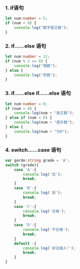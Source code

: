 ### 1.    if语句
``` TypeScript
let num:number = 5;
if (num > 0) {
	console.log("数字是正数");
}
```
### 2.    if……else 语句
``` TypeScript
let num:number = 12;
if (num % 2 == 0) {
	console.log("偶数");
} else {
	console.log("奇数");
}
```
### 3.    if……else if……else 语句
``` TypeScript
let num:number = 0;
if (num > 0) {
	console.log(num + "是正数");
} else if (num < 0) {
	console.log(num + "是负数");
} else {
	console.log(num + "为0");
}
```

### 4.    switch……case 语句
```TypeScript
var garde:string grade = 'A';
switch (grade){
	case 'A':{
		console.log('优');
		break;
	}
	case 'B':{
		console.log('良');
		break;
	}
	case 'C':{
		console.log('合格');
		break;
	}
	case 'D':{
		console.log('不合格');
		break;
	}
	default :{
		console.log('非法输入!');
		break;
	}
}

```